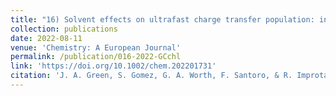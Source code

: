 ```yaml
---
title: "16) Solvent effects on ultrafast charge transfer population: insights from the quantum dynamics of guanine-cytosine in chloroform"
collection: publications
date: 2022-08-11
venue: 'Chemistry: A European Journal'
permalink: /publication/016-2022-GCchl
link: 'https://doi.org/10.1002/chem.202201731'
citation: 'J. A. Green, S. Gomez, G. A. Worth, F. Santoro, & R. Improta, &quot;Solvent effects on ultrafast charge transfer population: insights from the quantum dynamics of guanine-cytosine in chloroform&quot;, <i>Chem. Eur. J.</i>, 2022, <b>57</b>, e202201731'
---
```

